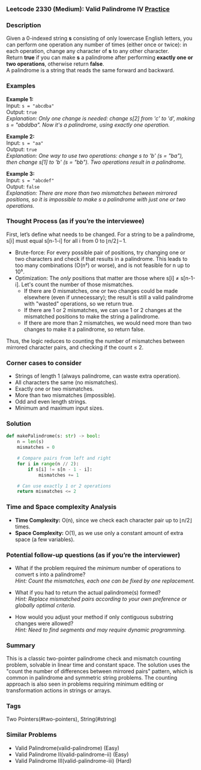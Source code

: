 ### Leetcode 2330 (Medium): Valid Palindrome IV [Practice](https://leetcode.com/problems/valid-palindrome-iv)

### Description  
Given a 0-indexed string **s** consisting of only lowercase English letters, you can perform one operation any number of times (either once or twice): in each operation, change any character of **s** to any other character.  
Return **true** if you can make **s** a palindrome after performing **exactly one or two operations**, otherwise return **false**.  
A palindrome is a string that reads the same forward and backward.

### Examples  

**Example 1:**  
Input: `s = "abcdba"`  
Output: `true`  
*Explanation: Only one change is needed: change s[2] from 'c' to 'd', making s = "abddba". Now it's a palindrome, using exactly one operation.*

**Example 2:**  
Input: `s = "aa"`  
Output: `true`  
*Explanation: One way to use two operations: change s to 'b' (s = "ba"), then change s[1] to 'b' (s = "bb"). Two operations result in a palindrome.*

**Example 3:**  
Input: `s = "abcdef"`  
Output: `false`  
*Explanation: There are more than two mismatches between mirrored positions, so it is impossible to make s a palindrome with just one or two operations.*

### Thought Process (as if you’re the interviewee)  
First, let’s define what needs to be changed. For a string to be a palindrome, s[i] must equal s[n-1-i] for all i from 0 to ⌊n/2⌋ – 1.

- Brute-force: For every possible pair of positions, try changing one or two characters and check if that results in a palindrome. This leads to too many combinations (O(n²) or worse), and is not feasible for n up to 10⁵.
- Optimization: The *only* positions that matter are those where s[i] ≠ s[n-1-i]. Let's count the number of those mismatches.
    - If there are 0 mismatches, one or two changes could be made elsewhere (even if unnecessary); the result is still a valid palindrome with "wasted" operations, so we return true.
    - If there are 1 or 2 mismatches, we can use 1 or 2 changes at the mismatched positions to make the string a palindrome.
    - If there are more than 2 mismatches, we would need more than two changes to make it a palindrome, so return false.

Thus, the logic reduces to counting the number of mismatches between mirrored character pairs, and checking if the count ≤ 2.

### Corner cases to consider  
- Strings of length 1 (always palindrome, can waste extra operation).
- All characters the same (no mismatches).
- Exactly one or two mismatches.
- More than two mismatches (impossible).
- Odd and even length strings.
- Minimum and maximum input sizes.

### Solution

```python
def makePalindrome(s: str) -> bool:
    n = len(s)
    mismatches = 0

    # Compare pairs from left and right
    for i in range(n // 2):
        if s[i] != s[n - 1 - i]:
            mismatches += 1

    # Can use exactly 1 or 2 operations
    return mismatches <= 2
```

### Time and Space complexity Analysis  

- **Time Complexity:** O(n), since we check each character pair up to ⌊n/2⌋ times.  
- **Space Complexity:** O(1), as we use only a constant amount of extra space (a few variables).

### Potential follow-up questions (as if you’re the interviewer)  

- What if the problem required the *minimum* number of operations to convert s into a palindrome?  
  *Hint: Count the mismatches, each one can be fixed by one replacement.*

- What if you had to return the actual palindrome(s) formed?  
  *Hint: Replace mismatched pairs according to your own preference or globally optimal criteria.*

- How would you adjust your method if only contiguous substring changes were allowed?  
  *Hint: Need to find segments and may require dynamic programming.*

### Summary
This is a classic two-pointer palindrome check and mismatch counting problem, solvable in linear time and constant space. The solution uses the "count the number of differences between mirrored pairs" pattern, which is common in palindrome and symmetric string problems. The counting approach is also seen in problems requiring minimum editing or transformation actions in strings or arrays.

### Tags
Two Pointers(#two-pointers), String(#string)

### Similar Problems
- Valid Palindrome(valid-palindrome) (Easy)
- Valid Palindrome II(valid-palindrome-ii) (Easy)
- Valid Palindrome III(valid-palindrome-iii) (Hard)